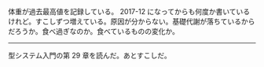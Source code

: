 体重が過去最高値を記録している。 2017-12 になってからも何度か書いているけれど。すこしずつ増えている。原因が分からない。基礎代謝が落ちているからだろうか。食べ過ぎなのか。食べているものの変化か。

-----

型システム入門の第 29 章を読んだ。あとすこしだ。

